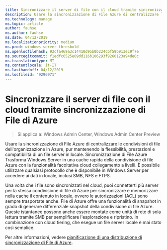 ```yaml
---
title: Sincronizzare il server di file con il cloud tramite sincronizzazione di File di Azure
description: Usare la sincronizzazione di File Azure di centralizzare le condivisioni di file dell'organizzazione in Azure, pur mantenendo la flessibilità, prestazioni e compatibilità di un file server in locale. Sincronizzazione di File Azure Trasforma Windows Server in una cache rapida della condivisione di file Azure con la funzionalità facoltativa cloud collegamento a livelli.
ms.technology: manage
ms.topic: article
author: fauhse
ms.author: fauhse
ms.date: 04/12/2019
ms.localizationpriority: medium
ms.prod: windows-server-threshold
ms.openlocfilehash: 93cfa469a3c14410d95b0b224cbf59b913ec9f7e
ms.sourcegitcommit: f1edfc6525e09dd116b106293f9260123a94de0c
ms.translationtype: MT
ms.contentlocale: it-IT
ms.lasthandoff: 04/12/2019
ms.locfileid: "9296971"
---
```

# Sincronizzare il server di file con il cloud tramite sincronizzazione di File di Azure

>Si applica a: Windows Admin Center, Windows Admin Center Preview

Usare la sincronizzazione di File Azure di centralizzare le condivisioni di file dell'organizzazione in Azure, pur mantenendo la flessibilità, prestazioni e compatibilità di un file server in locale. Sincronizzazione di File Azure Trasforma Windows Server in una cache rapida della condivisione di file Azure con la funzionalità facoltativa cloud collegamento a livelli. È possibile utilizzare qualsiasi protocollo che è disponibile in Windows Server per accedere ai dati in locale, inclusi SMB, NFS e FTPS.

Una volta che i file sono sincronizzati nel cloud, puoi connetterti più server per la stessa condivisione di file di Azure per sincronizzare e memorizzare nella cache il contenuto in locale, ovvero le autorizzazioni (ACL) sono sempre trasportate anche. File di Azure offre una funzionalità di snapshot in grado di generare differenziale snapshot della condivisione di file Azure. Queste istantanee possono anche essere montate come unità di rete di sola lettura tramite SMB per semplificare l'esplorazione e ripristino. In combinazione con cloud tiering, che esegue un file server locale è mai stato così semplice.

Per altre informazioni, vedere [pianificazione di una distribuzione di sincronizzazione di File di Azure](https://aka.ms/afs).